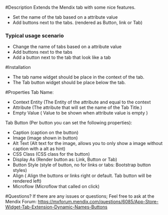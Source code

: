 #Description
Extends the Mendix tab with some nice features.
- Set the name of the tab based on a attribute value
- Add buttons next to the tabs. (rendered as Button, link or Tab)

### Typical usage scenario
- Change the name of tabs based on a attribute value
- Add buttons next to the tabs
- Add a button next to the tab that look like a tab

#Installation
- The tab name widget should be place in the context of the tab.
- The Tab button widget should be place below the tab.

#Properties
Tab Name:
- Context Entity (The Entity of the attribute and equal to the context
- Attribute (The attribute that will set the name of the Tab Title.)
- Empty Value ( Value to be shown when attribute value is empty )

Tab Button (Per button you can set the following properties):
- Caption (caption on the button)
- Image (image shown in button)
- Alt Text (Alt text for the image, allows you to only show a image without caption with a alt as hint)
- CSS Class (CSS class for the button)
- Display As (Render button as: Link, Button or Tab)
- Button Style (style of button, no for links or tabs: Bootstrap button styles)
- Align ( Align the buttons or links right or default. Tab button will be rendered left)
- Microflow (Microflow that called on click)

#Questions?
If there are any issues or questions; Feel free to ask at the Mendix Forum:
https://mxforum.mendix.com/questions/6085/App-Store-Widget-Tab-Extension-Dynamic-Names-Buttons
